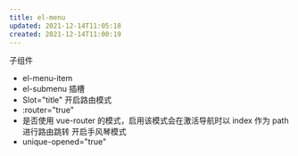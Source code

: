 ```yaml
---
title: el-menu
updated: 2021-12-14T11:05:18
created: 2021-12-14T11:00:19
---
```


子组件
- el-menu-item
- el-submenu
插槽
- Slot="title"
开启路由模式
- :router="true"
- 是否使用 vue-router 的模式，启用该模式会在激活导航时以 index 作为 path 进行路由跳转
开启手风琴模式
- unique-opened="true"
